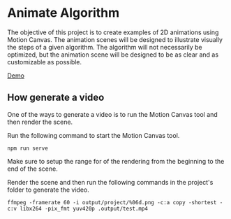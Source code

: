 # Animate Algorithm

The objective of this project is to create examples of 2D animations using Motion Canvas. The animation scenes will be designed to illustrate visually the steps of a given algorithm. The algorithm will not necessarily be optimized, but the animation scene will be designed to be as clear and as customizable as possible.

[Demo](demo.mp4)


## How generate a video
One of the ways to generate a video is to run the Motion Canvas tool and then render the scene.

Run the following command to start the Motion Canvas tool.

```shellscript
npm run serve
``` 

Make sure to setup the range for of the rendering from the beginning to the end of the scene.

Render the scene and then run the following commands in the project's folder to generate the video.

```shellscript
ffmpeg -framerate 60 -i output/project/%06d.png -c:a copy -shortest -c:v libx264 -pix_fmt yuv420p .output/test.mp4
```